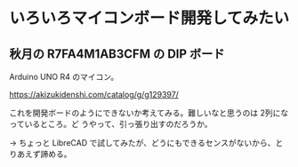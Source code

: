 # いろいろマイコンボード開発してみたい

## 秋月の R7FA4M1AB3CFM の DIP ボード

Arduino UNO R4 のマイコン。

https://akizukidenshi.com/catalog/g/g129397/

これを開発ボードのようにできないか考えてみる。難しいなと思うのは 2列になっているところ。ど
うやって、引っ張り出すのだろうか。

→ ちょっと LibreCAD で試してみたが、どうにもできるセンスがないから、とりあえず諦める。
